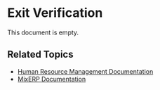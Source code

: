 # Exit Verification

This document is empty.

## Related Topics
* [Human Resource Management Documentation](index.md)
* [MixERP Documentation](../index.md)
